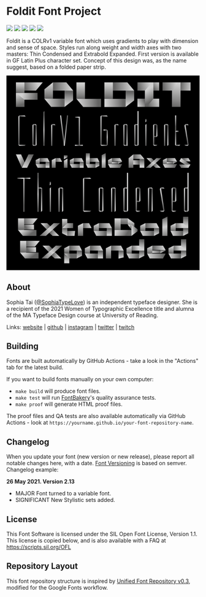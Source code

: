 # Foldit Font Project

[![][Fontbakery]](https://SophiaDesign.github.io/GF-Foldit/fontbakery-report.html)
[![][Universal]](https://SophiaDesign.github.io/GF-Foldit/fontbakery-report.html)
[![][GF Profile]](https://SophiaDesign.github.io/GF-Foldit/fontbakery-report.html)
[![][Outline Correctness]](https://SophiaDesign.github.io/GF-Foldit/fontbakery-report.html)
[![][Shaping]](https://SophiaDesign.github.io/GF-Foldit/fontbakery-report.html)

[Fontbakery]: https://img.shields.io/endpoint?url=https%3A%2F%2Fraw.githubusercontent.com%2FSophiaDesign%2FGF-Foldit%2Fgh-pages%2Fbadges%2Foverall.json
[GF Profile]: https://img.shields.io/endpoint?url=https%3A%2F%2Fraw.githubusercontent.com%2FSophiaDesign%2FGF-Foldit%2Fgh-pages%2Fbadges%2FGoogleFonts.json
[Outline Correctness]: https://img.shields.io/endpoint?url=https%3A%2F%2Fraw.githubusercontent.com%2FSophiaDesign%2FGF-Foldit%2Fgh-pages%2Fbadges%2FOutlineCorrectnessChecks.json
[Shaping]: https://img.shields.io/endpoint?url=https%3A%2F%2Fraw.githubusercontent.com%2FSophiaDesign%2FGF-Foldit%2Fgh-pages%2Fbadges%2FShapingChecks.json
[Universal]: https://img.shields.io/endpoint?url=https%3A%2F%2Fraw.githubusercontent.com%2FSophiaDesign%2FGF-Foldit%2Fgh-pages%2Fbadges%2FUniversal.json

Foldit is a COLRv1 variable font which uses gradients to play with dimension and sense of space. Styles run along weight and width axes with two masters: Thin Condensed and Extrabold Expanded. First version is available in GF Latin Plus character set. Concept of this design was, as the name suggest, based on a folded paper strip.

![Sample Image](documentation/image1.png)

## About

Sophia Tai ([@SophiaTypeLove](http://instagram.com/sophiatypelove)) is an independent typeface designer. She is a recipient of the 2021 Women of Typographic Excellence title and alumna of the MA Typeface Design course at University of Reading. 

Links: [website](http://www.sophiatai.com) | [github](https://github.com/SophiaDesign) | [instagram](http://instagram.com/sophiatypelove) | [twitter](http://twitter.com/sophiatypelove) | [twitch](http://twitch.tv/sophiatypelove)

## Building

Fonts are built automatically by GitHub Actions - take a look in the "Actions" tab for the latest build.

If you want to build fonts manually on your own computer:

* `make build` will produce font files.
* `make test` will run [FontBakery](https://github.com/googlefonts/fontbakery)'s quality assurance tests.
* `make proof` will generate HTML proof files.

The proof files and QA tests are also available automatically via GitHub Actions - look at `https://yourname.github.io/your-font-repository-name`.

## Changelog

When you update your font (new version or new release), please report all notable changes here, with a date.
[Font Versioning](https://github.com/googlefonts/gf-docs/tree/main/Spec#font-versioning) is based on semver. 
Changelog example:

**26 May 2021. Version 2.13**
- MAJOR Font turned to a variable font.
- SIGNIFICANT New Stylistic sets added.

## License

This Font Software is licensed under the SIL Open Font License, Version 1.1.
This license is copied below, and is also available with a FAQ at
https://scripts.sil.org/OFL

## Repository Layout

This font repository structure is inspired by [Unified Font Repository v0.3](https://github.com/unified-font-repository/Unified-Font-Repository), modified for the Google Fonts workflow.
